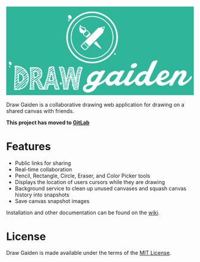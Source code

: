 ![Draw Gaiden](https://raw.githubusercontent.com/cschram/drawgaiden/master/packages/client/src/img/logo_big.png)

Draw Gaiden is a collaborative drawing web application for drawing on a shared canvas with friends.

**This project has moved to [GitLab](https://gitlab.com/cschram/drawgaiden)**

# Features

* Public links for sharing
* Real-time collaboration
* Pencil, Rectangle, Circle, Eraser, and Color Picker tools
* Displays the location of users cursors while they are drawing
* Background service to clean up unused canvases and squash canvas history into snapshots
* Save canvas snapshot images

Installation and other documentation can be found on the [wiki](https://gitlab.com/cschram/drawgaiden/wikis/home).

# License

Draw Gaiden is made available under the terms of the [MIT License](https://en.wikipedia.org/wiki/MIT_License).
